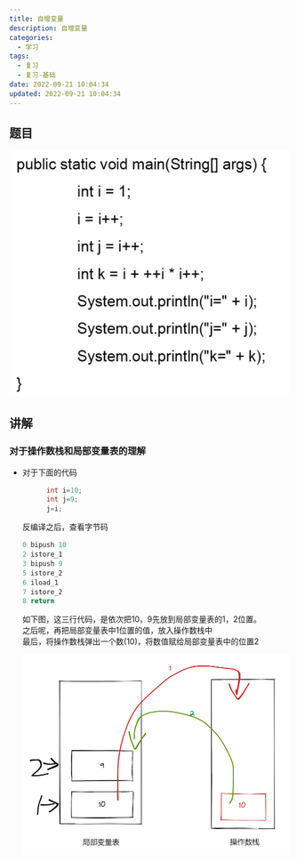 ```yaml
---
title: 自增变量
description: 自增变量
categories:
  - 学习
tags:
  - 复习
  - 复习-基础
date: 2022-09-21 10:04:34
updated: 2022-09-21 10:04:34
---
```


## 题目

![](https://raw.githubusercontent.com/lwmfjc/lwmfjc.github.io.resource/main/img/image-20220921110344396.png)

## 讲解

### 对于操作数栈和局部变量表的理解

- 对于下面的代码

  ```java
  		int i=10;
  		int j=9;
  		j=i;
  ```

  反编译之后，查看字节码

  ```java
  0 bipush 10
  2 istore_1
  3 bipush 9
  5 istore_2
  6 iload_1
  7 istore_2
  8 return
  ```

  如下图，这三行代码，是依次把10，9先放到局部变量表的1，2位置。  
  之后呢，再把局部变量表中1位置的值，放入操作数栈中  
  最后，将操作数栈弹出一个数(10)，将数值赋给局部变量表中的位置2  

  ![image-20220921114316189](https://raw.githubusercontent.com/lwmfjc/lwmfjc.github.io.resource/main/img/image-20220921114316189.png)
  
